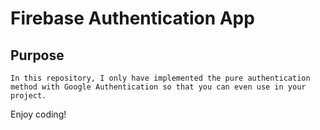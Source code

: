 # Firebase Authentication App

## Purpose

    In this repository, I only have implemented the pure authentication method with Google Authentication so that you can even use in your project.

Enjoy coding!
